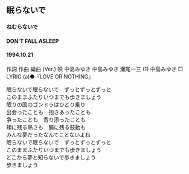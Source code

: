 ## 眠らないで
#### ねむらないで
#### DON'T FALL ASLEEP
#### 1994.10.21


作詞  作曲  編曲 (Ver.)   唄
中島みゆき   中島みゆき   瀬尾一三 (1)
中島みゆき
□ LYRIC (a)●『LOVE OR NOTHING』

眠らないで眠らないで　ずっとずっとずっと  
このままふたりいつまでも歩きましょう  
眠りの国のゴンドラはひとり乗り  
出会ったことも　抱きあったことも  
争ったことも　寄り添ったことも  
頬に残る熱さも　腕に残る鼓動も  
みんな夢だったなんてことないよね  
眠らないで眠らないで　ずっとずっとずっと  
このままふたりいつまでも歩きましょう  
どこから夢と知らないで歩きましょう  
歩きましょう  